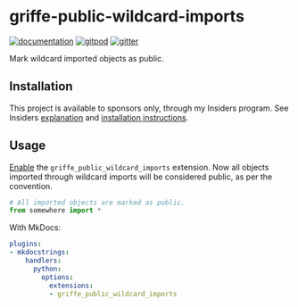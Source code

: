 # griffe-public-wildcard-imports

[![documentation](https://img.shields.io/badge/docs-mkdocs-708FCC.svg?style=flat)](https://mkdocstrings.github.io/griffe-public-wildcard-imports/)
[![gitpod](https://img.shields.io/badge/gitpod-workspace-708FCC.svg?style=flat)](https://gitpod.io/#https://github.com/mkdocstrings/griffe-public-wildcard-imports)
[![gitter](https://badges.gitter.im/join%20chat.svg)](https://app.gitter.im/#/room/#griffe-public-wildcard-imports:gitter.im)

Mark wildcard imported objects as public.

## Installation

This project is available to sponsors only, through my Insiders program.
See Insiders [explanation](https://mkdocstrings.github.io/griffe-public-wildcard-imports/insiders/)
and [installation instructions](https://mkdocstrings.github.io/griffe-public-wildcard-imports/insiders/installation/).

## Usage

[Enable](https://mkdocstrings.github.io/griffe/guide/users/extending/#using-extensions) the `griffe_public_wildcard_imports` extension. Now all objects imported through wildcard imports will be considered public, as per the convention.

```python
# All imported objects are marked as public.
from somewhere import *
```

With MkDocs:

```yaml
plugins:
- mkdocstrings:
    handlers:
      python:
        options:
          extensions:
          - griffe_public_wildcard_imports
```
